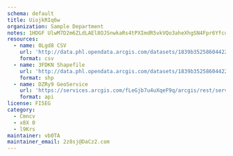 ```yaml
---
schema: default
title: UiojkRIq6w 
organization: Sample Department 
notes: 1HDGF UlwM7D2m6ZLdLAEl8OJSnwkaRs4tPXImdR5vkVQo3aheXhgSN4Fpr6YfcurBTuKxxp8 CbzysGWUTK0WJOYMtnqqbjH9yQ 
resources:
  - name: 0Lgd8 CSV
    url: 'http://data.phl.opendata.arcgis.com/datasets/1839b35258604422b0b520cbb668df0d_0.csv'
    format: csv
  - name: 3FDKN Shapefile
    url: 'http://data.phl.opendata.arcgis.com/datasets/1839b35258604422b0b520cbb668df0d_0.zip'
    format: shp
  - name: DZRy9 GeoService
    url: 'https://services.arcgis.com/fLeGjb7u4uXqeF9q/arcgis/rest/services/Air_Monitoring_Stations/FeatureServer/0/query'
    format: api
license: FI5EG 
category:
  - Cmncv 
  - x8X 0 
  - l9Krs 
maintainer: vb0TA  
maintainer_email: 2z8sj@DaCz2.com
---
```

